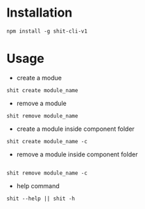# Installation

```
npm install -g shit-cli-v1
```

# Usage

-  create a modue

```
shit create module_name
```

-  remove a module

```
shit remove module_name
```

-  create a module inside component folder

```
shit create module_name -c
```

-  remove a module inside component folder

```

shit remove module_name -c
```

-  help command

```
shit --help || shit -h
```
